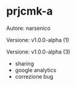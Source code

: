 # prjcmk-a
Autore: narsenico

Versione: v1.0.0-alpha (1)

Versione: v1.0.0-alpha (3)
- sharing
- google analytics
- correzione bug
